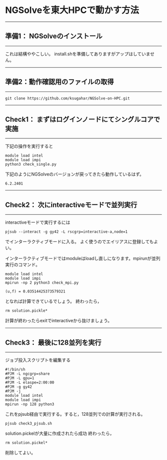# NGSolveを東大HPCで動かす方法
---
## 準備1： NGSolveのインストール
---

これは結構ややこしい。
install.shを準備してありますがアップはしていません。

---
## 準備2：動作確認用のファイルの取得
---
```
git clone https://github.com/ksugahar/NGSolve-on-HPC.git
```
---
## Check1： まずはログインノードにてシングルコアで実施
---
下記の操作を実行すると
```
module load intel
module load impi
python3 check_single.py
```
下記のようにNGSolveのバージョンが戻ってきたら動作しているはず。
```
6.2.2401
```

---
## Check2： 次にinteractiveモードで並列実行
---
interactiveモードで実行するには
```
pjsub --interact -g gy42 -L rscgrp=interactive-a,node=1
```
でインターラクティブモードに入る。
よく使うのでエイリアスに登録してもよい。

インターラクティブモードではmoduleはloadし直しになります。mpirunが並列実行のコマンド。
```
module load intel
module load impi
mpirun -np 2 python3 check_mpi.py
```
```
(u,f) = 0.03514425373579321
```
となれば計算できているでしょう。
終わったら，
```
rm solution.pickle*
```
計算が終わったらexitでinteractiveから抜けましょう。

---
## Check3： 最後に128並列を実行
---
ジョブ投入スクリプトを編集する
```
#!/bin/sh
#PJM -L ngcgrp=share
#PJM -L gpu=1
#PJM -L elaspe=2:00:00
#PJM -g gy42
#PJM -j
module load intel
module load impi
mpirun -np 128 python3
```
これをpjsub経由で実行する。すると，128並列での計算が実行される。
```
pjsub check3_pjsub.sh
```
solution.pickelが大量に作成されたら成功
終わったら，
```
rm solution.pickel*
```
削除してよい。


